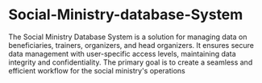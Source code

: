 # Social-Ministry-database-System
The Social Ministry Database System is a  solution for managing data on beneficiaries, trainers, organizers, and head organizers. It ensures secure data management with user-specific access levels, maintaining data integrity and confidentiality. The primary goal is to create a seamless and efficient workflow for the social ministry's operations
